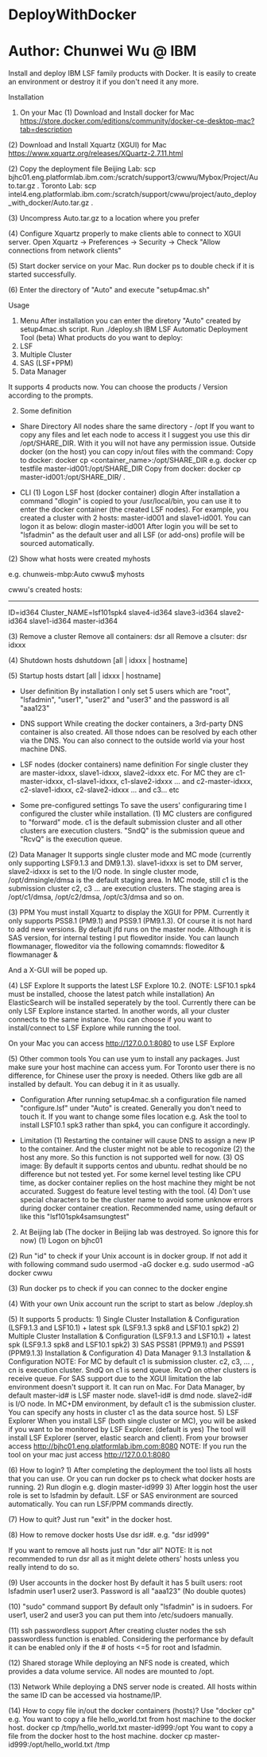 # DeployWithDocker
# Author: Chunwei Wu @ IBM
Install and deploy IBM LSF family products with Docker. It is easily to create an environment or destroy it if you don't need it any more.

Installation

1. On your Mac
(1) Download and Install docker for Mac
https://store.docker.com/editions/community/docker-ce-desktop-mac?tab=description

(2) Download and Install Xquartz (XGUI) for Mac
https://www.xquartz.org/releases/XQuartz-2.7.11.html

(2) Copy the deployment file
Beijing Lab: scp bjhc01.eng.platformlab.ibm.com:/scratch/support3/cwwu/Mybox/Project/Auto.tar.gz .
Toronto Lab: scp intel4.eng.platformlab.ibm.com:/scratch/support/cwwu/project/auto_deploy_with_docker/Auto.tar.gz .

(3) Uncompress Auto.tar.gz to a location where you prefer

(4) Configure Xquartz properly to make clients able to connect to XGUI server. Open Xquartz -> Preferences -> Security -> Check "Allow connections from network clients"

(5) Start docker service on your Mac. Run docker ps to double check if it is started successfully.

(6) Enter the directory of "Auto" and execute "setup4mac.sh"


Usage
1. Menu
After installation you can enter the diretory "Auto" created by setup4mac.sh script. Run ./deploy.sh
IBM LSF Automatic Deployment Tool (beta)
What products do you want to deploy:
1. LSF
2. Multiple Cluster
3. SAS (LSF+PPM)
4. Data Manager

It supports 4 products now. You can choose the products / Version according to the prompts.

2. Some definition
- Share Directory
All nodes share the same directory - /opt   If you want to copy any files and let each node to access it I suggest you use this dir /opt/SHARE_DIR. With it you will not have any permission issue.
Outside docker (on the host) you can copy in/out files with the command:
Copy to docker: docker cp <local file> <container_name>:/opt/SHARE_DIR   e.g. docker cp testfile master-id001:/opt/SHARE_DIR
Copy from docker: docker cp master-id001:/opt/SHARE_DIR/<file> .

- CLI
(1) Logon LSF host (docker container)
dlogin
After installation a command "dlogin" is copied to your /usr/local/bin, you can use it to enter the docker container (the created LSF nodes). For example, you created a cluster with 2 hosts: master-id001 and slave1-id001. You can logon it as below:
dlogin master-id001
After login you will be set to "lsfadmin" as the default user and all LSF (or add-ons) profile will be sourced automatically.

(2) Show what hosts were created
myhosts

e.g.
chunweis-mbp:Auto cwwu$ myhosts

cwwu's created hosts:

----------------------------------
ID=id364 Cluster_NAME=lsf101spk4
slave4-id364
slave3-id364
slave2-id364
slave1-id364
master-id364

(3) Remove a cluster
Remove all containers: dsr all
Remove a clsuter: dsr idxxx

(4) Shutdown hosts
dshutdown [all | idxxx | hostname]

(5) Startup hosts
dstart [all | idxxx | hostname]

- User definition
By installation I only set 5 users which are "root", "lsfadmin", "user1", "user2" and "user3" and the password is all "aaa123"

- DNS support
While creating the docker containers, a 3rd-party DNS container is also created. All those ndoes can be resolved by each other via the DNS. You can also connect to the outside world via your host machine DNS.

- LSF nodes (docker containers) name definition
For single cluster they are master-idxxx, slave1-idxxx, slave2-idxxx etc.
For MC they are c1-master-idxxx, c1-slave1-idxxx, c1-slave2-idxxx ... and c2-master-idxxx, c2-slave1-idxxx, c2-slave2-idxxx ... and c3... etc

- Some pre-configured settings
To save the users' configuraring time I configured the cluster while installation.
(1) MC
clusters are configured to "forward" mode. c1 is the default submission cluster and all other clusters are execution clusters. "SndQ" is the submission queue and "RcvQ" is the execution queue.

(2) Data Manager
It supports single cluster mode and MC mode (currently only supporting LSF9.1.3 and DM9.1.3). slave1-idxxx is set to DM server, slave2-idxxx is set to the I/O node. In single cluster mode, /opt/dmsingle/dmsa is the default staging area. In MC mode, still c1 is the submission cluster c2, c3 ... are execution clusters. The staging area is /opt/c1/dmsa, /opt/c2/dmsa, /opt/c3/dmsa and so on.

(3) PPM
You must install Xquartz to display the XGUI for PPM. Currently it only supports PSS8.1 (PM9.1) and PSS9.1 (PM9.1.3). Of course it is not hard to add new versions. By default jfd runs on the master node. Although it is SAS version, for internal testing I put floweditor inside. You can launch flowmanager, floweditor via the following comamnds:
floweditor &
flowmanager &

And a X-GUI will be poped up.

(4) LSF Explore
It supports the latest LSF Explore 10.2. (NOTE: LSF10.1 spk4 must be installed, choose the latest patch while installation)
An ElasticSearch will be installed seperately by the tool. Currently there can be only LSF Explore instance started. In another words, all your cluster connects to the same instance. You can choose if you want to install/connect to LSF Explore while running the tool.

On your Mac you can access http://127.0.0.1:8080 to use LSF Explore

(5) Other common tools
You can use yum to install any packages. Just make sure your host machine can access yum. For Toronto user there is no difference, for Chinese user the proxy is needed. Others like gdb are all installed by default. You can debug it in it as usually.

- Configuration
After running setup4mac.sh a configuration file named "configure.lsf" under "Auto" is created. Generally you don't need to touch it. If you want to change some files location e.g. Ask the tool to install LSF10.1 spk3 rather than spk4, you can configure it accordingly.

- Limitation
(1) Restarting the container will cause DNS to assign a new IP to the container. And the cluster might not be able to recogonize (2) the host any more. So this function is not supported well for now.
(3) OS image: By default it supports centos and ubuntu. redhat should be no difference but not tested yet.
For some kernel level testing like CPU time, as docker container replies on the host machine they might be not accurated. Suggest do feature level testing with the tool.
(4) Don't use special characters to be the cluster name to avoid some unknow errors during docker container creation. Recommended name, using default or like this "lsf101spk4samsungtest"






2. At Beijing lab (The docker in Beijing lab was destroyed. So ignore this for now)
(1) Logon on bjhc01

(2) Run "id" to check if your Unix account is in docker group. If not add it with following command
sudo usermod -aG docker <Your Unix account>
e.g. sudo usermod -aG docker cwwu

(3) Run docker ps to check if you can connec to the docker engine

(4) With your own Unix account run the script to start as below
./deploy.sh

(5) It supports 5 products: 
	1) Single Cluster Installation & Configuration (LSF9.1.3 and LSF10.1) + latest spk (LSF9.1.3 spk8 and LSF10.1 spk2)
	2) Multiple Cluster Installation & Configuration (LSF9.1.3 and LSF10.1) + latest spk  (LSF9.1.3 spk8 and LSF10.1 spk2)
	3) SAS PSS81 (PPM9.1) and PSS91 (PPM9.1.3) Installation & Configuration
	4) Data Manager 9.1.3 Installation & Configuration 
NOTE: For MC by default c1 is submission cluster. c2, c3, ... , cn is execution cluster. SndQ on c1 is send queue. RcvQ on other clusters is receive queue. 
      For SAS support due to the XGUI limitation the lab environment doesn't support it. It can run on Mac. 
      For Data Manager, by default master-id# is LSF master node. slave1-id# is dmd node. slave2-id# is I/O node. In MC+DM environment, by default 
      c1 is the submission cluster. You can specify any hosts in cluster c1 as the data source host. 
    5) LSF Explorer
    When you install LSF (both single cluster or MC), you will be asked if you want to be monitored by LSF Explorer. (default is yes)
    The tool will install LSF Explorer (server, elastic search and client). 
    From your browser access http://bjhc01.eng.platformlab.ibm.com:8080
    NOTE: If you run the tool on your mac just access http://127.0.0.1:8080

(6) How to login?
	1) After completing the deployment the tool lists all hosts that you can use. Or you can run docker ps to check what docker hosts are running. 
	2) Run dlogin <host name> e.g. 
	   dlogin master-id999
	3) After loggin host the user role is set to lsfadmin by default. LSF or SAS environment are sourced automatically. You can run LSF/PPM commands directly. 
	
(7) How to quit?
Just run "exit" in the docker host. 

(8) How to remove docker hosts
Use dsr id#. e.g. "dsr id999"

If you want to remove all hosts just run "dsr all"
NOTE: It is not recommended to run dsr all as it might delete others' hosts unless you really intend to do so. 

(9) User accounts in the docker host
By default it has 5 built users: root lsfadmin user1 user2 user3. Password is all "aaa123" (No double quotes)

(10) "sudo" command support
By default only "lsfadmin" is in sudoers. For user1, user2 and user3 you can put them into /etc/sudoers manually. 

(11) ssh passwordless support
After creating cluster nodes the ssh passwordless function is enabled. Considering the performance by default it can be enabled only if the # of hosts <=5 for root and lsfadmin. 

(12) Shared storage
While deploying an NFS node is created, which provides a data volume service. All nodes are mounted to /opt. 

(13) Network
While deploying a DNS server node is created. All hosts within the same ID can be accessed via hostname/IP.

(14) How to copy file in/out the docker containers (hosts)?
Use "docker cp" e.g. 
	You want to copy a file hello_world.txt from host machine to the docker host. docker cp /tmp/hello_world.txt master-id999:/opt
	You want to copy a file from the docker host to the host machine. docker cp master-id999:/opt/hello_world.txt /tmp





